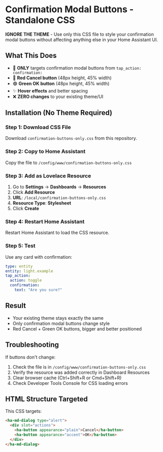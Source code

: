 # Confirmation Modal Buttons - Standalone CSS

**IGNORE THE THEME** - Use only this CSS file to style your confirmation modal buttons without affecting anything else in your Home Assistant UI.

## What This Does

- 🎯 **ONLY** targets confirmation modal buttons from `tap_action: confirmation:`
- 🔴 **Red Cancel button** (48px height, 45% width)
- 🟢 **Green OK button** (48px height, 45% width)
- ✨ **Hover effects** and better spacing
- ❌ **ZERO changes** to your existing theme/UI

## Installation (No Theme Required)

### Step 1: Download CSS File
Download `confirmation-buttons-only.css` from this repository.

### Step 2: Copy to Home Assistant
Copy the file to `/config/www/confirmation-buttons-only.css`

### Step 3: Add as Lovelace Resource
1. Go to **Settings** → **Dashboards** → **Resources**
2. Click **Add Resource**
3. **URL**: `/local/confirmation-buttons-only.css`
4. **Resource Type**: **Stylesheet**
5. Click **Create**

### Step 4: Restart Home Assistant
Restart Home Assistant to load the CSS resource.

### Step 5: Test
Use any card with confirmation:
```yaml
type: entity
entity: light.example
tap_action:
  action: toggle
  confirmation:
    text: "Are you sure?"
```

## Result
- Your existing theme stays exactly the same
- Only confirmation modal buttons change style
- Red Cancel + Green OK buttons, bigger and better positioned

## Troubleshooting

If buttons don't change:
1. Check the file is in `/config/www/confirmation-buttons-only.css`
2. Verify the resource was added correctly in Dashboard Resources
3. Clear browser cache (Ctrl+Shift+R or Cmd+Shift+R)
4. Check Developer Tools Console for CSS loading errors

## HTML Structure Targeted

This CSS targets:
```html
<ha-md-dialog type="alert">
  <div slot="actions">
    <ha-button appearance="plain">Cancel</ha-button>
    <ha-button appearance="accent">OK</ha-button>
  </div>
</ha-md-dialog>
```